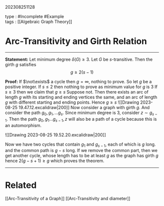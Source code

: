202308251128

type : #Incomplete  #Example  
tags : [[Algebraic Graph Theory]]

#  Arc-Transitivity and Girth Relation
---
**Statement:** Let minimum degree $\delta(G)\ge 3$. Let $G$ be $s$-transitive. Then the girth $g$ satisfies
$$
g\ge 2(s-1)
$$

**Proof:** If $\not\exists$ a cycle then $g=\infty$, nothing to prove. So let $g$ be a positive integer.
If $s\le 2$ then nothing to prove as minimum value for $g$ is $3$
If $s\ge 3$ then we claim that $g\ge s$
Suppose not. Then there exists an arc of length $g$ with its starting and ending vertices the same, and an arc of length $g$ with different starting and ending points. Hence $g\ge s$
![[Drawing 2023-08-25 19.47.12.excalidraw|200]]
Now consider a graph with girth $g$.  And consider the path $g_{0},g_{1},\dots g_{s}$.
Since minimum degree is $3$, consider $z\sim g_{s-1}$. Then the path $g_{0},g_{1}\dots g_{s-1},z$ will also be a path of a cycle because this is an automorphism.

![[Drawing 2023-08-25 19.52.20.excalidraw|200]]

Now we have two cycles that contain $g_{1}$ and $g_{s-1}$, each of which is $g$ long. and the common path is $g-s$ long. If we remove the common part, then we get another cycle, whose length has to be at least $g$ as the graph has girth $g$ hence $2(g-s+1)\ge g$ which proves the theorem.

---
# Related
[[Arc-Transitivity of a Graph]]
[[Arc-Transitivity and diameter]]
